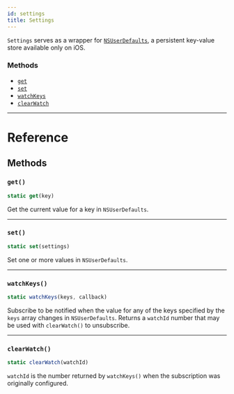 ```yaml
---
id: settings
title: Settings
---
```


`Settings` serves as a wrapper for [`NSUserDefaults`](https://developer.apple.com/documentation/foundation/nsuserdefaults), a persistent key-value store available only on iOS.

### Methods

* [`get`](settings.md#get)
* [`set`](settings.md#set)
* [`watchKeys`](settings.md#watchkeys)
* [`clearWatch`](settings.md#clearwatch)

---

# Reference

## Methods

### `get()`

```javascript
static get(key)
```

Get the current value for a key in `NSUserDefaults`.

---

### `set()`

```javascript
static set(settings)
```

Set one or more values in `NSUserDefaults`.

---

### `watchKeys()`

```javascript
static watchKeys(keys, callback)
```

Subscribe to be notified when the value for any of the keys specified by the `keys` array changes in `NSUserDefaults`. Returns a `watchId` number that may be used with `clearWatch()` to unsubscribe.

---

### `clearWatch()`

```javascript
static clearWatch(watchId)
```

`watchId` is the number returned by `watchKeys()` when the subscription was originally configured.
